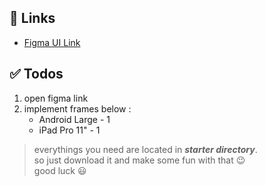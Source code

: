 ## 🔗 Links

- [Figma UI Link](https://www.figma.com/file/EpzyuzCSL8Zm1Mq81uyzKB/exercise9-10?node-id=353%3A918)

## ✅ Todos

1. open figma link
2. implement frames below :
   - Android Large - 1
   - iPad Pro 11" - 1

> everythings you need are located in **_starter directory_**.  
> so just download it and make some fun with that 😉  
> good luck 😃
